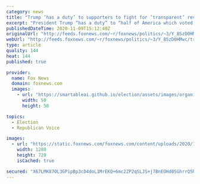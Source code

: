 ```yaml
---
category: news
title: "Trump ‘has a duty’ to supporters to fight for ‘transparent’ review of ballots: Miranda Devine"
excerpt: "President Trump “has a duty” to “half of America which voted for him to look into” ballot-counting in the 2020 presidential election “so that it's all transparent,” New York Post columnist Miranda Devine told “Fox & Friends” on Monday."
publishedDateTime: 2020-11-09T15:12:40Z
originalUrl: "http://feeds.foxnews.com/~r/foxnews/politics/~3/Y_8SzD0HMwc/trump-duty-supporters-transparent-review-ballot-counting-miranda-devine"
webUrl: "http://feeds.foxnews.com/~r/foxnews/politics/~3/Y_8SzD0HMwc/trump-duty-supporters-transparent-review-ballot-counting-miranda-devine"
type: article
quality: 144
heat: 144
published: true

provider:
  name: Fox News
  domain: foxnews.com
  images:
    - url: "https://smartableai.github.io/election/assets/images/organizations/foxnews.com-50x50.jpg"
      width: 50
      height: 50

topics:
  - Election
  - Republican Voice

images:
  - url: "https://static.foxnews.com/foxnews.com/content/uploads/2020/11/Miranda-Devine-1109.jpg"
    width: 1280
    height: 720
    isCached: true

secured: "X67LMK87OL3GPipBp3cD4doL1MrEKQ+6mc2ZP2qSLJS+j7BnEOHd0SGhrrQ5ho3S2/Pu1q5ZIlAEzrrKpzInYvW4M9/jAqabOcdB9mFnPH72OywPF0RKBUPI61L/UvOhjvqFJjE/p5w3ngtnWL3cRjVTPCY7wKH7Uw2qsE3cuYGlO8c8zG83UWxNq6qUlMzLHQdc31LTD/7nNNsRcCCsV4DifR9RuXBWc/0GvemLZ2eXGnprCUYYiG4D/GtMIkalWPWn8MS8hWf9RHlf857L4wuIoP57aWZami+xjgUTtNJTZqfJTa9AJPbVtK3ISXYFFVWOqN8eQv4ql4EvZRmquI60Prid4G+I8rLHc1bc/Z0=;oDXwkDWCmq2ZaOrk0qHEBA=="
---
```



